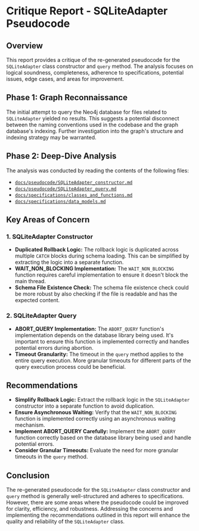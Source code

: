 # Critique Report - SQLiteAdapter Pseudocode

## Overview

This report provides a critique of the re-generated pseudocode for the `SQLiteAdapter` class constructor and `query` method. The analysis focuses on logical soundness, completeness, adherence to specifications, potential issues, edge cases, and areas for improvement.

## Phase 1: Graph Reconnaissance

The initial attempt to query the Neo4j database for files related to `SQLiteAdapter` yielded no results. This suggests a potential disconnect between the naming conventions used in the codebase and the graph database's indexing. Further investigation into the graph's structure and indexing strategy may be warranted.

## Phase 2: Deep-Dive Analysis

The analysis was conducted by reading the contents of the following files:

*   [`docs/pseudocode/SQLiteAdapter_constructor.md`](docs/pseudocode/SQLiteAdapter_constructor.md)
*   [`docs/pseudocode/SQLiteAdapter_query.md`](docs/pseudocode/SQLiteAdapter_query.md)
*   [`docs/specifications/classes_and_functions.md`](docs/specifications/classes_and_functions.md)
*   [`docs/specifications/data_models.md`](docs/specifications/data_models.md)

## Key Areas of Concern

### 1. SQLiteAdapter Constructor

*   **Duplicated Rollback Logic:** The rollback logic is duplicated across multiple `CATCH` blocks during schema loading. This can be simplified by extracting the logic into a separate function.
*   **WAIT_NON_BLOCKING Implementation:** The `WAIT_NON_BLOCKING` function requires careful implementation to ensure it doesn't block the main thread.
*   **Schema File Existence Check:** The schema file existence check could be more robust by also checking if the file is readable and has the expected content.

### 2. SQLiteAdapter Query

*   **ABORT_QUERY Implementation:** The `ABORT_QUERY` function's implementation depends on the database library being used. It's important to ensure this function is implemented correctly and handles potential errors during abortion.
*   **Timeout Granularity:** The timeout in the `query` method applies to the entire query execution. More granular timeouts for different parts of the query execution process could be beneficial.

## Recommendations

*   **Simplify Rollback Logic:** Extract the rollback logic in the `SQLiteAdapter` constructor into a separate function to avoid duplication.
*   **Ensure Asynchronous Waiting:** Verify that the `WAIT_NON_BLOCKING` function is implemented correctly using an asynchronous waiting mechanism.
*   **Implement ABORT_QUERY Carefully:** Implement the `ABORT_QUERY` function correctly based on the database library being used and handle potential errors.
*   **Consider Granular Timeouts:** Evaluate the need for more granular timeouts in the `query` method.

## Conclusion

The re-generated pseudocode for the `SQLiteAdapter` class constructor and `query` method is generally well-structured and adheres to specifications. However, there are some areas where the pseudocode could be improved for clarity, efficiency, and robustness. Addressing the concerns and implementing the recommendations outlined in this report will enhance the quality and reliability of the `SQLiteAdapter` class.